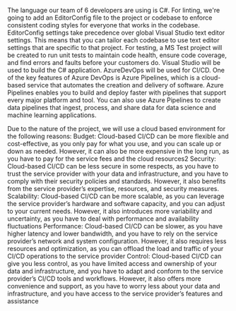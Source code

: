 The language our team of 6 developers are using is C#.
For linting, we're going to add an EditorConfig file to the project or codebase to enforce consistent coding styles for everyone that works in the codebase. EditorConfig settings take precedence over global Visual Studio text editor settings. This means that you can tailor each codebase to use text editor settings that are specific to that project.
For testing, a MS Test project will be created to run unit tests to maintain code health, ensure code coverage, and find errors and faults before your customers do. 
Visual Studio will be used to build the C# application.
AzureDevOps will be used for CI/CD. One of the key features of Azure DevOps is Azure Pipelines, which is a cloud-based service that automates the creation and delivery of software. Azure Pipelines enables you to build and deploy faster with pipelines that support every major platform and tool. You can also use Azure Pipelines to create data pipelines that ingest, process, and share data for data science and machine learning applications.

Due to the nature of the project, we will use a cloud based environment for the following reasons:
Budget:  Cloud-based CI/CD can be more flexible and cost-effective, as you only pay for what you use, and you can scale up or down as needed. However, it can also be more expensive in the long run, as you have to pay for the service fees and the cloud resources2
Security: Cloud-based CI/CD can be less secure in some respects, as you have to trust the service provider with your data and infrastructure, and you have to comply with their security policies and standards. However, it also benefits from the service provider’s expertise, resources, and security measures.
Scalability:  Cloud-based CI/CD can be more scalable, as you can leverage the service provider’s hardware and software capacity, and you can adjust to your current needs. However, it also introduces more variability and uncertainty, as you have to deal with performance and availability fluctuations
Performance:  Cloud-based CI/CD can be slower, as you have higher latency and lower bandwidth, and you have to rely on the service provider’s network and system configuration. However, it also requires less resources and optimization, as you can offload the load and traffic of your CI/CD operations to the service provider
Control: Cloud-based CI/CD can give you less control, as you have limited access and ownership of your data and infrastructure, and you have to adapt and conform to the service provider’s CI/CD tools and workflows. However, it also offers more convenience and support, as you have to worry less about your data and infrastructure, and you have access to the service provider’s features and assistance